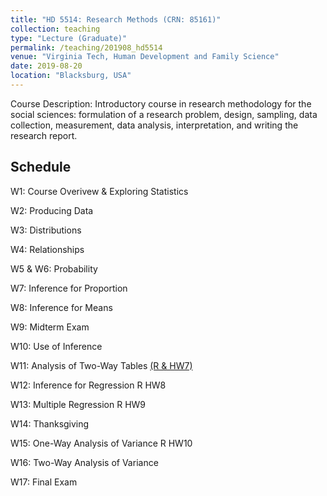 ```yaml
---
title: "HD 5514: Research Methods (CRN: 85161)"
collection: teaching
type: "Lecture (Graduate)"
permalink: /teaching/201908_hd5514
venue: "Virginia Tech, Human Development and Family Science"
date: 2019-08-20
location: "Blacksburg, USA"
---
```


Course Description: Introductory course in research methodology for the social sciences: formulation of a research problem, design, sampling, data collection, measurement, data analysis, interpretation, and writing the research report.

## Schedule

W1: Course Overivew & Exploring Statistics
 
W2: Producing Data

W3: Distributions

W4: Relationships

W5 & W6: Probability

W7: Inference for Proportion 

W8: Inference for Means

W9: Midterm Exam

W10: Use of Inference

W11: Analysis of Two-Way Tables [(R & HW7)](https://koeunchoi.github.io/201908_hd5514/w11/w11.html) 

W12: Inference for Regression R HW8

W13: Multiple Regression R HW9

W14: Thanksgiving

W15: One-Way Analysis of Variance R HW10

W16: Two-Way Analysis of Variance

W17: Final Exam
